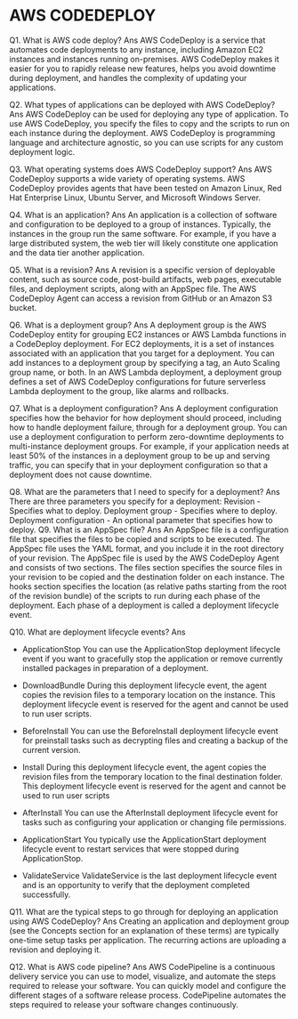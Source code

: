 # AWS CODEDEPLOY

Q1. What is AWS code deploy?
Ans
AWS CodeDeploy is a service that automates code deployments to any instance, including Amazon EC2 instances and instances running on-premises. AWS CodeDeploy makes it easier for you to rapidly release new features, helps you avoid downtime during deployment, and handles the complexity of updating your applications.

Q2. What types of applications can be deployed with AWS CodeDeploy?
Ans
AWS CodeDeploy can be used for deploying any type of application. To use AWS CodeDeploy, you specify the files to copy and the scripts to run on each instance during the deployment. AWS CodeDeploy is programming language and architecture agnostic, so you can use scripts for any custom deployment logic.

Q3. What operating systems does AWS CodeDeploy support?
Ans
AWS CodeDeploy supports a wide variety of operating systems. AWS CodeDeploy provides agents that have been tested on Amazon Linux, Red Hat Enterprise Linux, Ubuntu Server, and Microsoft Windows Server.

Q4. What is an application?
Ans
An application is a collection of software and configuration to be deployed to a group of instances. Typically, the instances in the group run the same software. For example, if you have a large distributed system, the web tier will likely constitute one application and the data tier another application.

Q5. What is a revision?
Ans
A revision is a specific version of deployable content, such as source code, post-build artifacts, web pages, executable files, and deployment scripts, along with an AppSpec file. The AWS CodeDeploy Agent can access a revision from GitHub or an Amazon S3 bucket.

Q6. What is a deployment group?
Ans
A deployment group is the AWS CodeDeploy entity for grouping EC2 instances or AWS Lambda functions in a CodeDeploy deployment. For EC2 deployments, it is a set of instances associated with an application that you target for a deployment. You can add instances to a deployment group by specifying a tag, an Auto Scaling group name, or both. In an AWS Lambda deployment, a deployment group defines a set of AWS CodeDeploy configurations for future serverless Lambda deployment to the group, like alarms and rollbacks.

Q7. What is a deployment configuration?
Ans
A deployment configuration specifies how the behavior for how deployment should proceed, including how to handle deployment failure, through for a deployment group. You can use a deployment configuration to perform zero-downtime deployments to multi-instance deployment groups. For example, if your application needs at least 50% of the instances in a deployment group to be up and serving traffic, you can specify that in your deployment configuration so that a deployment does not cause downtime. 

Q8. What are the parameters that I need to specify for a deployment?
Ans
There are three parameters you specify for a deployment:
Revision - Specifies what to deploy.
Deployment group - Specifies where to deploy.
Deployment configuration - An optional parameter that specifies how to deploy.
Q9. What is an AppSpec file?
Ans
An AppSpec file is a configuration file that specifies the files to be copied and scripts to be executed. The AppSpec file uses the YAML format, and you include it in the root directory of your revision. The AppSpec file is used by the AWS CodeDeploy Agent and consists of two sections. The files section specifies the source files in your revision to be copied and the destination folder on each instance. The hooks section specifies the location (as relative paths starting from the root of the revision bundle) of the scripts to run during each phase of the deployment. Each phase of a deployment is called a deployment lifecycle event. 

Q10. What are deployment lifecycle events?
Ans

- ApplicationStop
You can use the ApplicationStop deployment lifecycle event if you want to gracefully stop the application or remove currently installed packages in preparation of a deployment.

- DownloadBundle
	During this deployment lifecycle event, the agent copies the revision files to a temporary location on the instance. This deployment lifecycle event is reserved for the agent and cannot be used to run user scripts.

- BeforeInstall
You can use the BeforeInstall deployment lifecycle event for preinstall tasks such as decrypting files and creating a backup of the current version.

- Install
	During this deployment lifecycle event, the agent copies the revision files from the temporary location to the final destination folder. This deployment lifecycle event is reserved for the agent and cannot be used to run user scripts

- AfterInstall
You can use the AfterInstall deployment lifecycle event for tasks such as configuring your application or changing file permissions.

- ApplicationStart
You typically use the ApplicationStart deployment lifecycle event to restart services that were stopped during ApplicationStop.

- ValidateService
ValidateService is the last deployment lifecycle event and is an opportunity to verify that the deployment completed successfully.

Q11. What are the typical steps to go through for deploying an application using AWS CodeDeploy?
Ans
Creating an application and deployment group (see the Concepts section for an explanation of these terms) are typically one-time setup tasks per application. The recurring actions are uploading a revision and deploying it.

Q12. What is AWS code pipeline?
Ans 
AWS CodePipeline is a continuous delivery service you can use to model, visualize, and automate the steps required to release your software. You can quickly model and configure the different stages of a software release process. CodePipeline automates the steps required to release your software changes continuously.